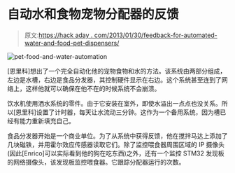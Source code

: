 # 自动水和食物宠物分配器的反馈

> 原文:[https://hack aday . com/2013/01/30/feedback-for-automated-water-and-food-pet-dispensers/](https://hackaday.com/2013/01/30/feedback-for-automated-water-and-food-pet-dispensers/)

![pet-food-and-water-automation](../Images/0cf13b6da21d75b2f4f37301cb75ba47.png)

[恩里科]想出了一个完全自动化他的宠物食物和水的方法。该系统由两部分组成，左边是水槽，右边是食品分发器，其控制硬件显示在右边。这个系统甚至连到了网络上，这样他就可以确保在他不在的时候系统不会崩溃。

饮水机使用洒水系统的零件。由于它安装在室外，即使水溢出一点点也没关系。所以[恩里科]设置了计时器，每天让水流动三分钟。这作为一个备用系统，因为槽已经有能力重新填充自己。

食品分发器开始是一个商业单位。为了从系统中获得反馈，他在搅拌马达上添加了几块磁铁，并用霍尔效应传感器读取它们。除了监控喂食器周围区域的 IP 摄像头(因此[Enrico]可以实际看到他的狗在吃东西)之外，还有一个监控 STM32 发现板的网络摄像头，该发现板监控喂食器。它跟踪分配器运行的次数。